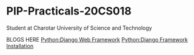 # PIP-Practicals-20CS018
Student at Charotar University of Science and Technology

BLOGS HERE
[Python:Django Web Framework](https://medium.com/@devhalvawala15/python-django-web-framework-a59116080d4a)
[Python:Django Framework Installation](https://medium.com/@devhalvawala15/python-django-framework-a82426a4024f)
